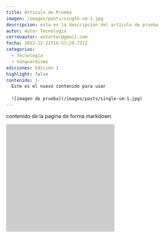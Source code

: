 ```yaml
---
title: Artículo de Prueba
imagen: /images/posts/single-sm-1.jpg
descripcion: esta es la descripción del artículo de prueba
autor: Autor Tecnología
correoautor: autortec@gmail.com
fecha: 2022-12-21T16:57:29.721Z
categorias:
  - Tecnología
  - Vanguardismo
ediciones: Edición 1
highlight: false
contenido: |-
  E﻿ste es el nuevo contenido para usar 

  ![imagen de prueba](/images/posts/single-sm-1.jpg)
---
```

c﻿ontenido de la pagina de forma markdown

![imagen prueba](/images/posts/single-sm-1.jpg)